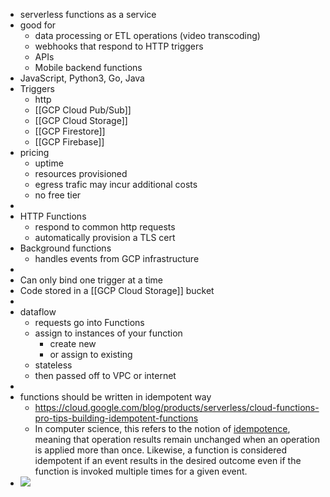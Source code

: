 - serverless functions as a service
- good for
	- data processing or ETL operations (video transcoding)
	- webhooks that respond to HTTP triggers
	- APIs
	- Mobile backend functions
- JavaScript, Python3, Go, Java
- Triggers
	- http
	- [[GCP Cloud Pub/Sub]]
	- [[GCP Cloud Storage]]
	- [[GCP Firestore]]
	- [[GCP Firebase]]
- pricing
	- uptime
	- resources provisioned
	- egress trafic may incur additional costs
	- no free tier
-
- HTTP Functions
	- respond to common http requests
	- automatically provision a TLS cert
- Background functions
	- handles events from GCP infrastructure
-
- Can only bind one trigger at a time
- Code stored in a [[GCP Cloud Storage]] bucket
-
- dataflow
	- requests go into Functions
	- assign to instances of your function
		- create new
		- or assign to existing
	- stateless
	- then passed off to VPC or internet
-
- functions should be written in idempotent way
	- https://cloud.google.com/blog/products/serverless/cloud-functions-pro-tips-building-idempotent-functions
	- In computer science, this refers to the notion of [idempotence](https://en.wikipedia.org/wiki/Idempotence), meaning that operation results remain unchanged when an operation is applied more than once. Likewise, a function is considered idempotent if an event results in the desired outcome even if the function is invoked multiple times for a given event.
- ![](https://seeklogo.com/images/G/google-cloud-functions-logo-AECD57BFA2-seeklogo.com.png)